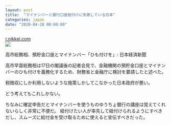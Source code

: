 ```yaml
---
layout: post
title:  "マイナンバーと銀行口座紐付けに失敗している日本"
categories: japan
date: "2020-04-28 00:00:00"
---
```



<div class="card">
  <a href="https://r.nikkei.com/article/DGXMZO54549840X10C20A1EA4000"></a>
  <div class="card__header">
    <a href="https://r.nikkei.com/article/DGXMZO54549840X10C20A1EA4000">r.nikkei.com</a>
  </div>
  <div class="card__image">
    <img src="https://article-image-ix.nikkei.com/https%3A%2F%2Fimgix-proxy.n8s.jp%2FDSXMZO5432546011012020000002-2.jpg?w=1200&h=628&auto=format%2Ccompress&ch=Width%2CDPR&q=auto&fit=crop&crop=faces%2Cedges&ixlib=js-1.4.1&s=b8886497ad91224a95fb96eaf40a4edd">
  </div>
  <div class="card__title">
    <p>高市総務相、預貯金口座とマイナンバー「ひも付けを」: 日本経済新聞</p>
  </div>
  <div class="card__description">
    <p>高市早苗総務相は17日の閣議後の記者会見で、金融機関の預貯金口座とマイナンバーのひも付けを義務化するため、財務省と金融庁に検討を要請したと述べた。</p>
  </div>
</div>


税徴収にしか利用しないような施策しかしてこなかった日本政府が悪い。

どう考えてもこれしかない。

ちなみに確定申告だとマイナンバーを使うものゆうちょ銀行の講座は覚えてくれないらしく非常に不便だ。
紐付けたい人が率先して紐付けられるようにすべきだし、スムーズに給付金を受け取るために使えると宣伝すべきだった。

<!-- それから「副業禁止規定」の無効化をしていないことも問題だ。

健康な身体のうちに金が欲しいのに平日は会社で働いて、休日はコンビニバイトをしたりすることを許容しないのが今の日本社会だ。
こんな変えなければいけない。

**勤労は権利であり、義務である。**

それを抑圧する雇用契約はその部分だけ無効になると明言すべきだ。
もちろん会社が規定する労働時間内にコンビニバイト等をするのはよくない。
なので、会社側が残業を除く最低限度の労働時間を既定して、その時間外は介入ができないようにすべきだ。
悪用する企業も出てくると思うのでグループ会社や同名義の人が役職や株を保有しているところやライバル会社では働けない制限が必要。

まぁ難しいところだが、働けるときに働かせてくれよ。 -->
